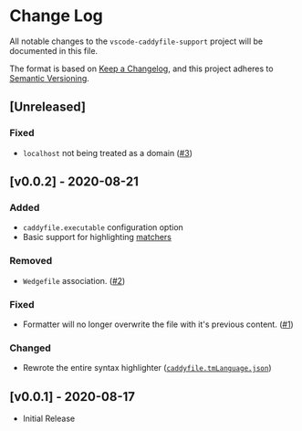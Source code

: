 # Change Log
All notable changes to the `vscode-caddyfile-support` project will be documented in this file.

The format is based on [Keep a Changelog](https://keepachangelog.com/en/1.0.0/), and this project adheres to [Semantic Versioning](https://semver.org/spec/v2.0.0.html).

## [Unreleased]
### Fixed
- `localhost` not being treated as a domain ([#3](https://github.com/matthewpi/vscode-caddyfile-support/issues/3#issuecomment-678527482))

## [v0.0.2] - 2020-08-21
### Added
- `caddyfile.executable` configuration option
- Basic support for highlighting [matchers](https://caddyserver.com/docs/caddyfile/concepts#matchers)

### Removed
- `Wedgefile` association. ([#2](https://github.com/matthewpi/vscode-caddyfile-support/pull/2))

### Fixed
- Formatter will no longer overwrite the file with it's previous content. ([#1](https://github.com/matthewpi/vscode-caddyfile-support/issues/1))

### Changed
- Rewrote the entire syntax highlighter ([`caddyfile.tmLanguage.json`](https://github.com/matthewpi/vscode-caddyfile-support/blob/master/syntaxes/caddyfile.tmLanguage.json))

## [v0.0.1] - 2020-08-17
- Initial Release
